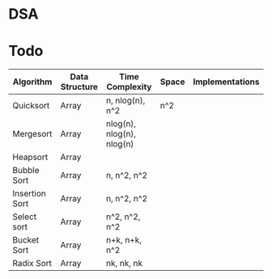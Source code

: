 DSA
===

# Todo

|   Algorithm    | Data Structure |      Time Complexity      | Space | Implementations |
| -------------- | -------------- | ------------------------- | ----- | --------------- |
| Quicksort       | Array          | n, nlog(n), n^2           | n^2   |                 |
| Mergesort      | Array          | nlog(n), nlog(n), nlog(n) |       |                 |
| Heapsort       | Array          |                           |       |                 |
| Bubble Sort    | Array          | n, n^2, n^2               |       |                 |
| Insertion Sort | Array          | n, n^2, n^2               |       |                 |
| Select sort    | Array          | n^2, n^2, n^2             |       |                 |
| Bucket Sort    | Array          | n+k, n+k, n^2             |       |                 |
| Radix Sort     | Array          | nk, nk, nk                |       |                 |
